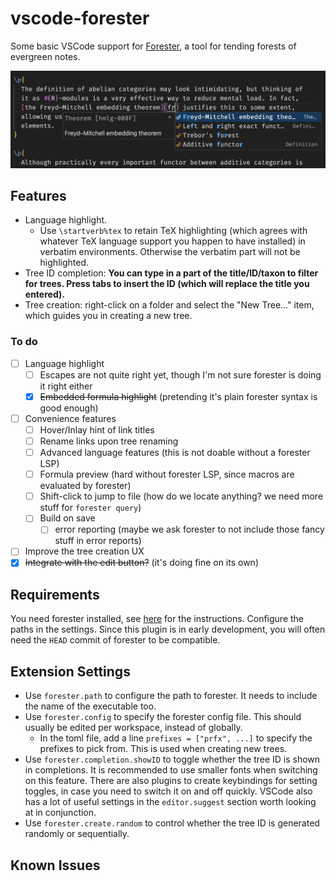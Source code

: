 # vscode-forester

Some basic VSCode support for [Forester](https://www.jonmsterling.com/jms-005P.xml), a tool for tending forests of evergreen notes.

![A demonstration of the plugin's completion ability.](demo/image.png)

## Features

- Language highlight.
  - Use `\startverb%tex` to retain TeX highlighting (which agrees with whatever TeX language support you happen to have installed) in verbatim environments. Otherwise the verbatim part will not be highlighted.
- Tree ID completion: **You can type in a part of the title/ID/taxon to filter for trees. Press tabs to insert the ID (which will replace the title you entered).**
- Tree creation: right-click on a folder and select the "New Tree..." item, which guides you in creating a new tree.

### To do

- [ ] Language highlight
  - [ ] Escapes are not quite right yet, though I'm not sure forester is doing it right either
  - [X] ~~Embedded formula highlight~~ (pretending it's plain forester syntax is good enough)
- [ ] Convenience features
  - [ ] Hover/Inlay hint of link titles
  - [ ] Rename links upon tree renaming
  - [ ] Advanced language features (this is not doable without a forester LSP)
  - [ ] Formula preview (hard without forester LSP, since macros are evaluated by forester)
  - [ ] Shift-click to jump to file (how do we locate anything? we need more stuff for `forester query`)
  - [ ] Build on save
    - [ ] error reporting (maybe we ask forester to not include those fancy stuff in error reports)
- [ ] Improve the tree creation UX
- [X] ~~Integrate with the edit button?~~ (it's doing fine on its own)

## Requirements

You need forester installed, see [here](https://www.jonmsterling.com/jms-005P.xml) for the instructions. Configure the paths in the settings. Since this plugin is in early development, you will often need the `HEAD` commit of forester to be compatible.

## Extension Settings

- Use `forester.path` to configure the path to forester. It needs to include the name of the executable too.
- Use `forester.config` to specify the forester config file. This should usually be edited per workspace, instead of globally.
  - In the toml file, add a line `prefixes = ["prfx", ...]` to specify the prefixes to pick from. This is used when creating new trees.
- Use `forester.completion.showID` to toggle whether the tree ID is shown in completions. It is recommended to use smaller fonts when switching on this feature. There are also plugins to create keybindings for setting toggles, in case you need to switch it on and off quickly. VSCode also has a lot of useful settings in the `editor.suggest` section worth looking at in conjunction.
- Use `forester.create.random` to control whether the tree ID is generated randomly or sequentially.

## Known Issues
